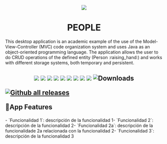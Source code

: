 <p align="center">
  <img src="https://github.com/user-attachments/assets/89c0e841-a321-43b4-b8fa-cdd9cd2cd7c4" >
</p>
<h1 align="center"> PEOPLE </h1>
This desktop application is an academic example of the use of the Model-View-Controller (MVC) code organization system and uses Java as an object-oriented programming language. The application allows the user to do CRUD operations of the defined entity (Person :raising_hand:) and works with different storage systems, both temporary and persistent.
<h2>
<p align="center">
  <img src="https://img.shields.io/badge/License-GPL v3.0-blue">
  <img src="https://img.shields.io/badge/JDK->=17-red">
  <img src="https://img.shields.io/badge/Maven-4.0.0-green">
  <img src="https://img.shields.io/badge/OS-Windows, Linux-yellow">
  <img src="https://img.shields.io/badge/ObjectDB-2.9.0-orange">
  <img src="https://img.shields.io/badge/MySQL_Connector-8.0.25-grey">
  <img src="https://img.shields.io/badge/JDatePicker-2.0.3-white">
  <img src="https://img.shields.io/badge/Apache Commons_IO-2.5-brown">
  <img src="https://img.shields.io/badge/release-Latest version-brown">
  <img alt="Downloads" src="https://img.shields.io/github/downloads/FrancescPerez/People/releases">

  [![Github all releases](https://img.shields.io/github/downloads/FrancescPF/People/total.svg)](https://GitHub.com//FrancescPF/People/releases/)

</p>

:hammer:App Features
</h2>
- `Funcionalidad 1`: descripción de la funcionalidad 1- `Funcionalidad 2`: descripción de la funcionalidad 2- `Funcionalidad 2a`: descripción de la funcionalidade 2a relacionada con la funcionalidad 2- `Funcionalidad 3`: descripción de la funcionalidad 3
